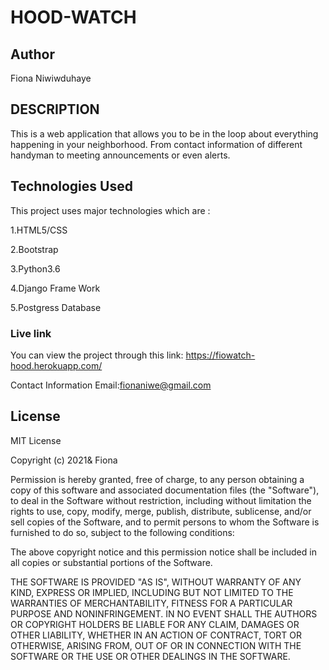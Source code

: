 # HOOD-WATCH
## Author
Fiona Niwiwduhaye

## DESCRIPTION

This is a web application that allows you to be in the loop about everything happening in your neighborhood. From contact information of different handyman to meeting announcements or even alerts.

## Technologies Used
This project uses major technologies which are :

1.HTML5/CSS

2.Bootstrap

3.Python3.6

4.Django Frame Work

5.Postgress Database

### Live link
You can view the project through this link: https://fiowatch-hood.herokuapp.com/

Contact Information
Email:fionaniwe@gmail.com

## License
MIT License

Copyright (c) 2021& Fiona

Permission is hereby granted, free of charge, to any person obtaining a copy of this software and associated documentation files (the "Software"), to deal in the Software without restriction, including without limitation the rights to use, copy, modify, merge, publish, distribute, sublicense, and/or sell copies of the Software, and to permit persons to whom the Software is furnished to do so, subject to the following conditions:

The above copyright notice and this permission notice shall be included in all copies or substantial portions of the Software.

THE SOFTWARE IS PROVIDED "AS IS", WITHOUT WARRANTY OF ANY KIND, EXPRESS OR IMPLIED, INCLUDING BUT NOT LIMITED TO THE WARRANTIES OF MERCHANTABILITY, FITNESS FOR A PARTICULAR PURPOSE AND NONINFRINGEMENT. IN NO EVENT SHALL THE AUTHORS OR COPYRIGHT HOLDERS BE LIABLE FOR ANY CLAIM, DAMAGES OR OTHER LIABILITY, WHETHER IN AN ACTION OF CONTRACT, TORT OR OTHERWISE, ARISING FROM, OUT OF OR IN CONNECTION WITH THE SOFTWARE OR THE USE OR OTHER DEALINGS IN THE SOFTWARE.
